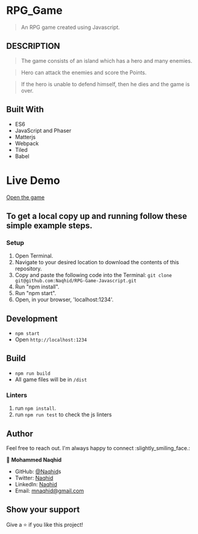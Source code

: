 # RPG_Game

> An RPG game created using Javascript.

## DESCRIPTION


> The game consists of an island which has a hero and many enemies.

> Hero can attack the enemies and score the Points.

> If the hero is unable to defend himself, then he dies and the game is over.

## Built With

- ES6
- JavaScript and Phaser
- Matterjs
- Webpack
- Tiled
- Babel

# Live Demo

[Open the game](https://unruffled-bhabha-955497.netlify.app/)


## To get a local copy up and running follow these simple example steps.

### Setup

1. Open Terminal.
2. Navigate to your desired location to download the contents of this repository.
3. Copy and paste the following code into the Terminal: ```git clone git@github.com:Naqhid/RPG-Game-Javascript.git```
4. Run "npm install".
5. Run "npm start".
6. Open, in your browser, 'localhost:1234'.


## Development
- `npm start`
- Open `http://localhost:1234`


## Build
- `npm run build`
- All game files will be in `/dist`


### Linters

1. run `npm install`.
2. run `npm run test` to check the js linters


## Author

Feel free to reach out. I'm always happy to connect :slightly_smiling_face.:


👤 **Mohammed Naqhid**

- GitHub: [@Naqhid](https://github.com/Naqhid)s
- Twitter: [Naqhid](https://twitter.com/naqhid)
- LinkedIn: [Naqhid](https://www.linkedin.com/in/mohammed-naqhid-ab3080189/)
- Email: mnaqhid@gmail.com

## Show your support

Give a ⭐️ if you like this project!

